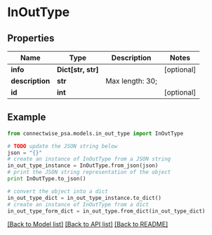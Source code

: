 # InOutType


## Properties
Name | Type | Description | Notes
------------ | ------------- | ------------- | -------------
**info** | **Dict[str, str]** |  | [optional] 
**description** | **str** |  Max length: 30; | 
**id** | **int** |  | [optional] 

## Example

```python
from connectwise_psa.models.in_out_type import InOutType

# TODO update the JSON string below
json = "{}"
# create an instance of InOutType from a JSON string
in_out_type_instance = InOutType.from_json(json)
# print the JSON string representation of the object
print InOutType.to_json()

# convert the object into a dict
in_out_type_dict = in_out_type_instance.to_dict()
# create an instance of InOutType from a dict
in_out_type_form_dict = in_out_type.from_dict(in_out_type_dict)
```
[[Back to Model list]](../README.md#documentation-for-models) [[Back to API list]](../README.md#documentation-for-api-endpoints) [[Back to README]](../README.md)


